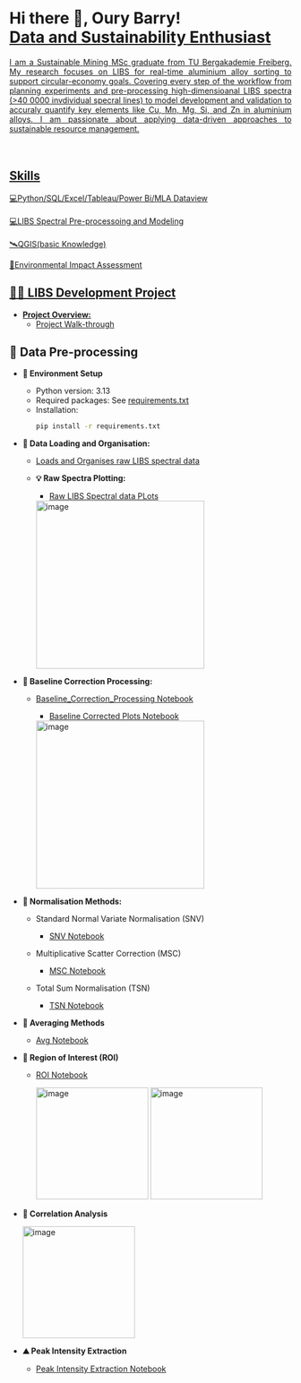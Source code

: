 <h1>Hi there 👋, Oury Barry!<br/><a href="https://github.com/Oury-Barry"><a href="https://www.linkedin.com/in/barryoury/">Data and Sustainability Enthusiast</h1>

<div align="justify"> I am a Sustainable Mining MSc graduate from TU Bergakademie Freiberg. My research focuses on LIBS for real-time aluminium alloy sorting to support circular-economy goals. Covering every step of the workflow from planning experiments and pre-processing high-dimensioanal LIBS spectra (>40 0000 invdividual specral lines) to model development and validation to accuraly quantify key elements like Cu, Mn, Mg, Si, and Zn in aluminium alloys. I am passionate about applying data-driven approaches to sustainable resource management.</div><br></br>

## Skills
💻Python/SQL/Excel/Tableau/Power Bi/MLA Dataview<br></br>
💻LIBS Spectral Pre-processoing and Modeling<br></br>
🛰QGIS(basic Knowledge)

🌳Environmental Impact Assessment

## 👨‍💻 LIBS Development Project</h2>
- **Project Overview:**
    - [Project Walk-through](https://github.com/Oury-Barry/Developing-LIBS-)

## 🔧 Data Pre-processing
- **🔧 Environment Setup**

    - Python version: 3.13
    - Required packages: See [requirements.txt](https://github.com/Oury-Barry/Developing-LIBS-/blob/main/01_Environment_Setup.ipynb)
    - Installation:
      ```bash
      pip install -r requirements.txt

- **📁 Data Loading and Organisation:**
    - [Loads and Organises raw LIBS spectral data](https://github.com/Oury-Barry/Developing-LIBS-/blob/main/02_Data_Loading.ipynb)

    - **💡 Raw Spectra Plotting:**
        - [Raw LIBS Spectral data PLots](https://github.com/Oury-Barry/Developing-LIBS-/blob/main/03_Raw_Spectra_Plotting%20.ipynb)
      
      <img width="300" height="300" alt="image" src="https://github.com/user-attachments/assets/5847b3ef-b6c8-4b7c-9cfa-0cf4ca54835d" />

- **🧹 Baseline Correction Processing:**
    - [Baseline_Correction_Processing Notebook](https://github.com/Oury-Barry/Developing-LIBS-/blob/main/04_Baseline_Correction.ipynb)
 
        - [Baseline Corrected Plots Notebook](https://github.com/Oury-Barry/Developing-LIBS-/blob/main/05_Interactive_Baseline_Correction%20Plot.ipynb)
      <img width="300" height="300" alt="image" src="https://github.com/user-attachments/assets/53454e98-ed86-4527-a364-e9861a3c0b3a" />

- **📏 Normalisation Methods:**
    - Standard Normal Variate Normalisation (SNV)
        - [SNV Notebook](https://github.com/Oury-Barry/Developing-LIBS-/blob/main/06_Standard_Normal_Variate%20.ipynb)
     
    - Multiplicative Scatter Correction (MSC)
        - [MSC Notebook](https://github.com/Oury-Barry/Developing-LIBS-/blob/main/07_Multiplicative_Scatter_Correction.ipynb)

    - Total Sum Normalisation (TSN)
        - [TSN Notebook](https://github.com/Oury-Barry/Developing-LIBS-/blob/main/08_Total_Sum_Normalisation%20.ipynb)

- **🔢 Averaging Methods**
    - [Avg Notebook](https://github.com/Oury-Barry/Developing-LIBS-/blob/main/09_Compute_Average_Spectrum_for_Each_Sample%20(by%20Sample%20ID).ipynb) 

- **🎯 Region of Interest (ROI)**
    - [ROI Notebook](https://github.com/Oury-Barry/Developing-LIBS-/blob/main/10_Region_of_Interest_(ROI).ipynb)
      
        <img width="200" height="200" alt="image" src="https://github.com/user-attachments/assets/93f49d2e-888a-4e87-a9a3-1496d75e3d9c" /> <img width="200" height="200" alt="image" src="https://github.com/user-attachments/assets/2bb6103f-ec50-49eb-ae4b-8867fd64bf45" />

- **🔗 Correlation Analysis**  									

  <img width="200" height="200" alt="image" src="https://github.com/user-attachments/assets/2fa17b99-eab3-4c3d-b830-a17109e70a1e" />

- **⛰️ Peak Intensity Extraction**
  
    - [Peak Intensity Extraction Notebook](https://github.com/Oury-Barry/Developing-LIBS-/blob/main/12_Peak_Intensity_Extraction_for_Multiple_Elements.ipynb) 
 
 



